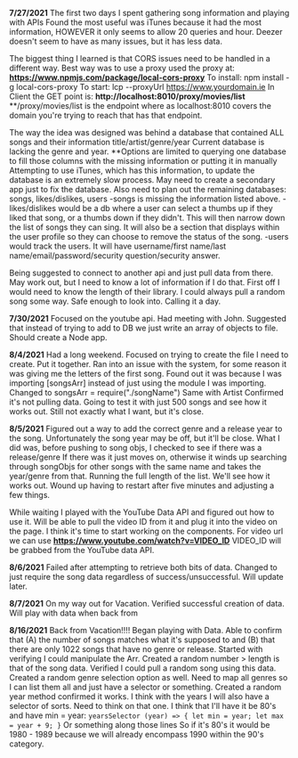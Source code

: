 **7/27/2021**
The first two days I spent gathering song information and playing with APIs
Found the most useful was iTunes because it had the most information, HOWEVER it only seems to allow 20 queries and hour.
Deezer doesn't seem to have as many issues, but it has less data.

The biggest thing I learned is that CORS issues need to be handled in a different way.
Best way was to use a proxy
used the proxy at: **https://www.npmjs.com/package/local-cors-proxy**
To install: npm install -g local-cors-proxy
To start: lcp --proxyUrl https://www.yourdomain.ie
In Client the GET point is: **http://localhost:8010/proxy/movies/list**
**/proxy/movies/list is the endpoint where as localhost:8010 covers the domain you're trying to reach that has that endpoint.

The way the idea was designed was behind a database that contained ALL songs and their information title/artist/genre/year
Current database is lacking the genre and year.
**Options are limited to querying one database to fill those columns with the missing information or putting it in manually
Attempting to use iTunes, which has this information, to update the database is an extremely slow process.
May need to create a secondary app just to fix the database.
Also need to plan out the remaining databases: songs, likes/dislikes, users
-songs is missing the information listed above.
-likes/dislikes would be a db where a user can select a thumbs up if they liked that song, or a thumbs down if they didn't. This will then narrow down the list of songs they can sing. It will also be a section that displays within the user profile so they can choose to remove the status of the song.
-users would track the users. It will have username/first name/last name/email/password/security question/security answer.

Being suggested to connect to another api and just pull data from there.
May work out, but I need to know a lot of information if I do that.
First off I would need to know the length of their library.
I could always pull a random song some way. 
Safe enough to look into.
Calling it a day.

**7/30/2021**
Focused on the youtube api.
Had meeting with John.
Suggested that instead of trying to add to DB we just write an array of objects to file.
Should create a Node app.

**8/4/2021**
Had a long weekend.
Focused on trying to create the file I need to create.
Put it together.
Ran into an issue with the system, for some reason it was giving me the letters of the first song.
Found out it was because I was importing [songsArr] instead of just using the module I was importing.
Changed to songsArr = require("./songName")
Same with Artist
Confirmed it's not pulling data.
Going to test it with just 500 songs and see how it works out.
Still not exactly what I want, but it's close.

**8/5/2021**
Figured out a way to add the correct genre and a release year to the song.
Unfortunately the song year may be off, but it'll be close.
What I did was, before pushing to song objs, I checked to see if there was a release/genre
If there was it just moves on, otherwise it winds up searching through songObjs for other songs with the same name and takes the year/genre from that.
Running the full length of the list.
We'll see how it works out.
Wound up having to restart after five minutes and adjusting a few things.

While waiting I played with the YouTube Data API and figured out how to use it. 
Will be able to pull the video ID from it and plug it into the video on the page.
I think it's time to start working on the components.
For video url we can use **https://www.youtube.com/watch?v=VIDEO_ID**
VIDEO_ID will be grabbed from the YouTube data API.

**8/6/2021**
Failed after attempting to retrieve both bits of data.
Changed to just require the song data regardless of success/unsuccessful.
Will update later.

**8/7/2021**
On my way out for Vacation.
Verified successful creation of data.
Will play with data when back from

**8/16/2021**
Back from Vacation!!!!
Began playing with Data.
Able to confirm that (A) the number of songs matches what it's supposed to and (B) that there are only 1022 songs that have no genre or release.
Started with verifying I could manipulate the Arr.
Created a random number > length is that of the song data.
Verified I could pull a random song using this data.
Created a random genre selection option as well.
Need to map all genres so I can list them all and just have a selector or something.
Created a random year method
confirmed it works.
I think with the years I will also have a selector of sorts. Need to think on that one.
I think that I'll have it be 80's and have min = year: 
	`yearsSelector (year) => {
		let min = year;
		let max = year + 9;
	}`
Or something along those lines
So if it's 80's it would be 1980 - 1989 because we will already encompass 1990 within the 90's category.
